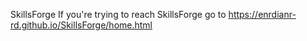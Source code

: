  SkillsForge
If you're trying to reach SkillsForge go to 
<a href="[https://www.example.com](https://enrdianr-rd.github.io/SkillsForge/home.html)"> https://enrdianr-rd.github.io/SkillsForge/home.html </a>
